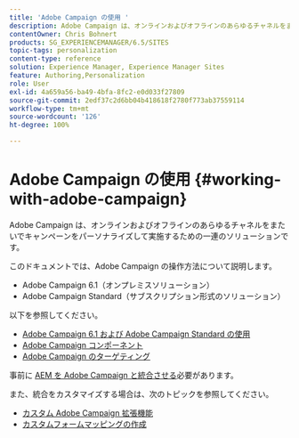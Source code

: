 ```yaml
---
title: 'Adobe Campaign の使用 '
description: Adobe Campaign は、オンラインおよびオフラインのあらゆるチャネルをまたいでキャンペーンをパーソナライズして実施するための一連のソリューションです。
contentOwner: Chris Bohnert
products: SG_EXPERIENCEMANAGER/6.5/SITES
topic-tags: personalization
content-type: reference
solution: Experience Manager, Experience Manager Sites
feature: Authoring,Personalization
role: User
exl-id: 4a659a56-ba49-4bfa-8fc2-e0d033f27809
source-git-commit: 2edf37c2d6bb04b418618f2780f773ab37559114
workflow-type: tm+mt
source-wordcount: '126'
ht-degree: 100%

---
```


# Adobe Campaign の使用 {#working-with-adobe-campaign}

Adobe Campaign は、オンラインおよびオフラインのあらゆるチャネルをまたいでキャンペーンをパーソナライズして実施するための一連のソリューションです。

このドキュメントでは、Adobe Campaign の操作方法について説明します。

* Adobe Campaign 6.1（オンプレミスソリューション）
* Adobe Campaign Standard（サブスクリプション形式のソリューション）

以下を参照してください。

* [Adobe Campaign 6.1 および Adobe Campaign Standard の使用 ](/help/sites-classic-ui-authoring/classic-personalization-ac-campaign.md)
* [Adobe Campaign コンポーネント](/help/sites-classic-ui-authoring/classic-personalization-ac-components.md)
* [Adobe Campaign のターゲティング](/help/sites-classic-ui-authoring/classic-personalization-ac-target.md)

事前に [AEM を Adobe Campaign と統合させる](/help/sites-administering/campaign.md)必要があります。

また、統合をカスタマイズする場合は、次のトピックを参照してください。

* [カスタム Adobe Campaign 拡張機能](/help/sites-developing/extending-campaign-extensions.md)
* [カスタムフォームマッピングの作成](/help/sites-developing/extending-campaign-form-mapping.md)
